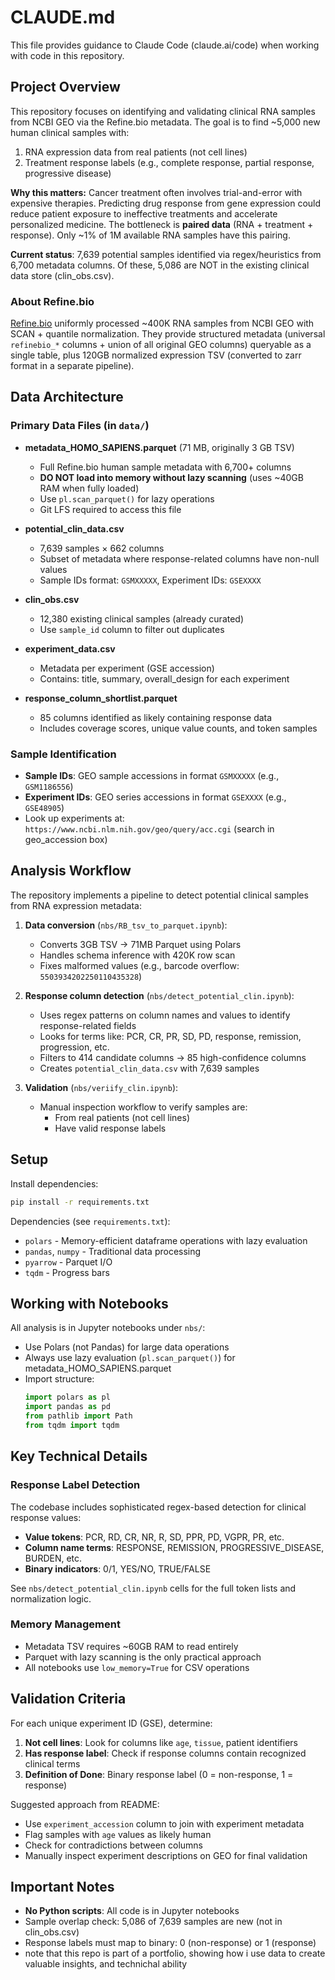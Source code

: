 # CLAUDE.md

This file provides guidance to Claude Code (claude.ai/code) when working with code in this repository.

## Project Overview

This repository focuses on identifying and validating clinical RNA samples from NCBI GEO via the Refine.bio metadata. The goal is to find ~5,000 new human clinical samples with:
1. RNA expression data from real patients (not cell lines)
2. Treatment response labels (e.g., complete response, partial response, progressive disease)

**Why this matters:** Cancer treatment often involves trial-and-error with expensive therapies. Predicting drug response from gene expression could reduce patient exposure to ineffective treatments and accelerate personalized medicine. The bottleneck is **paired data** (RNA + treatment + response). Only ~1% of 1M available RNA samples have this pairing.

**Current status**: 7,639 potential samples identified via regex/heuristics from 6,700 metadata columns. Of these, 5,086 are NOT in the existing clinical data store (clin_obs.csv).

### About Refine.bio

[Refine.bio](https://www.refine.bio/) uniformly processed ~400K RNA samples from NCBI GEO with SCAN + quantile normalization. They provide structured metadata (universal `refinebio_*` columns + union of all original GEO columns) queryable as a single table, plus 120GB normalized expression TSV (converted to zarr format in a separate pipeline).

## Data Architecture

### Primary Data Files (in `data/`)

- **metadata_HOMO_SAPIENS.parquet** (71 MB, originally 3 GB TSV)
  - Full Refine.bio human sample metadata with 6,700+ columns
  - **DO NOT load into memory without lazy scanning** (uses ~40GB RAM when fully loaded)
  - Use `pl.scan_parquet()` for lazy operations
  - Git LFS required to access this file

- **potential_clin_data.csv**
  - 7,639 samples × 662 columns
  - Subset of metadata where response-related columns have non-null values
  - Sample IDs format: `GSMXXXXX`, Experiment IDs: `GSEXXXX`

- **clin_obs.csv**
  - 12,380 existing clinical samples (already curated)
  - Use `sample_id` column to filter out duplicates

- **experiment_data.csv**
  - Metadata per experiment (GSE accession)
  - Contains: title, summary, overall_design for each experiment

- **response_column_shortlist.parquet**
  - 85 columns identified as likely containing response data
  - Includes coverage scores, unique value counts, and token samples

### Sample Identification

- **Sample IDs**: GEO sample accessions in format `GSMXXXXX` (e.g., `GSM1186556`)
- **Experiment IDs**: GEO series accessions in format `GSEXXXX` (e.g., `GSE48905`)
- Look up experiments at: `https://www.ncbi.nlm.nih.gov/geo/query/acc.cgi` (search in geo_accession box)

## Analysis Workflow

The repository implements a pipeline to detect potential clinical samples from RNA expression metadata:

1. **Data conversion** (`nbs/RB_tsv_to_parquet.ipynb`):
   - Converts 3GB TSV → 71MB Parquet using Polars
   - Handles schema inference with 420K row scan
   - Fixes malformed values (e.g., barcode overflow: `5503934202250110435328`)

2. **Response column detection** (`nbs/detect_potential_clin.ipynb`):
   - Uses regex patterns on column names and values to identify response-related fields
   - Looks for terms like: PCR, CR, PR, SD, PD, response, remission, progression, etc.
   - Filters to 414 candidate columns → 85 high-confidence columns
   - Creates `potential_clin_data.csv` with 7,639 samples

3. **Validation** (`nbs/veriify_clin.ipynb`):
   - Manual inspection workflow to verify samples are:
     - From real patients (not cell lines)
     - Have valid response labels

## Setup

Install dependencies:
```bash
pip install -r requirements.txt
```

Dependencies (see `requirements.txt`):
- `polars` - Memory-efficient dataframe operations with lazy evaluation
- `pandas`, `numpy` - Traditional data processing
- `pyarrow` - Parquet I/O
- `tqdm` - Progress bars

## Working with Notebooks

All analysis is in Jupyter notebooks under `nbs/`:
- Use Polars (not Pandas) for large data operations
- Always use lazy evaluation (`pl.scan_parquet()`) for metadata_HOMO_SAPIENS.parquet
- Import structure:
  ```python
  import polars as pl
  import pandas as pd
  from pathlib import Path
  from tqdm import tqdm
  ```

## Key Technical Details

### Response Label Detection
The codebase includes sophisticated regex-based detection for clinical response values:
- **Value tokens**: PCR, RD, CR, NR, R, SD, PPR, PD, VGPR, PR, etc.
- **Column name terms**: RESPONSE, REMISSION, PROGRESSIVE_DISEASE, BURDEN, etc.
- **Binary indicators**: 0/1, YES/NO, TRUE/FALSE

See `nbs/detect_potential_clin.ipynb` cells for the full token lists and normalization logic.

### Memory Management
- Metadata TSV requires ~60GB RAM to read entirely
- Parquet with lazy scanning is the only practical approach
- All notebooks use `low_memory=True` for CSV operations

## Validation Criteria

For each unique experiment ID (GSE), determine:
1. **Not cell lines**: Look for columns like `age`, `tissue`, patient identifiers
2. **Has response label**: Check if response columns contain recognized clinical terms
3. **Definition of Done**: Binary response label (0 = non-response, 1 = response)

Suggested approach from README:
- Use `experiment_accession` column to join with experiment metadata
- Flag samples with `age` values as likely human
- Check for contradictions between columns
- Manually inspect experiment descriptions on GEO for final validation

## Important Notes

- **No Python scripts**: All code is in Jupyter notebooks
- Sample overlap check: 5,086 of 7,639 samples are new (not in clin_obs.csv)
- Response labels must map to binary: 0 (non-response) or 1 (response)
- note that this repo is part of a portfolio, showing how i use data to create valuable insights, and technichal ability